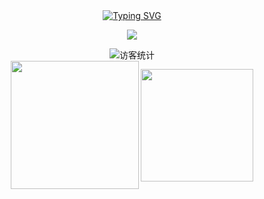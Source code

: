 <div align="center">
  
  <!-- dynamic typing effect 动态打字效果 -->
  <div align="center">
    <a href="https://blog.sunguoqi.com/">
      <img src="https://readme-typing-svg.demolab.com?font=Fira+Code&pause=1000&width=435&lines=console.log(Hello%2C%20World!);祝您拥有愉快的一天!&center=true&size=27" alt="Typing SVG" />
    </a>
  </div>

  <!-- knock code pictures 敲代码的图片 -->
  <img src="https://cdn.jsdelivr.net/gh/sun0225SUN/sun0225SUN/assets/images/coding.gif" /><br>

  <!-- profile logo 个人资料徽标 -->
  <div align="center">
    <!-- visitor statistics logo 访客数统计徽标 -->
    <img src="https://visitor-badge.glitch.me/badge?page_id=llw9830" alt="访客统计" />
  </div>

   <div>
     <!--   不背单词数据    -->
     <img align="center" height='205px' src="https://stat.leftover.cn/bbdc?userId=76874903&nickname=llw9830&hide_border=true" />
     <!--   代码比例    -->
<!--      <img align="center" height='180px'  src="https://github-readme-stats.leftover.cn/api/top-langs/?username=llw9830&layout=compact" /> -->
     <!--   github数据    -->
     <img align="center" height='180px' src="https://github-readme-stats.leftover.cn/api?username=llw9830&show_icons=true&theme=gruvbox&hide_border=true" />  
 </div>

</div>
